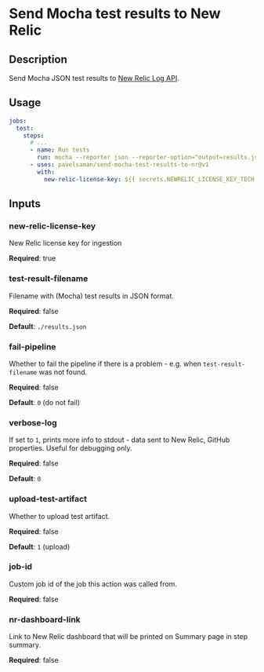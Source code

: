 # Send Mocha test results to New Relic

## Description

Send Mocha JSON test results to [New Relic Log API](https://docs.newrelic.com/docs/logs/log-api/introduction-log-api/).

## Usage

```yaml
jobs:
  test:
    steps:
      # ...
      - name: Run tests
        run: mocha --reporter json --reporter-option="output=results.json"
      - uses: pavelsaman/send-mocha-test-results-to-nr@v1
        with:
          new-relic-license-key: ${{ secrets.NEWRELIC_LICENSE_KEY_TECH }}
```

## Inputs

### new-relic-license-key

New Relic license key for ingestion

**Required**: true

### test-result-filename

Filename with (Mocha) test results in JSON format.

**Required**: false

**Default**: `./results.json`

### fail-pipeline

Whether to fail the pipeline if there is a problem - e.g. when `test-result-filename` was not found.

**Required**: false

**Default**: `0` (do not fail)

### verbose-log

If set to `1`, prints more info to stdout - data sent to New Relic, GitHub properties. Useful for debugging only.

**Required**: false

**Default**: `0`

### upload-test-artifact

Whether to upload test artifact.

**Required**: false

**Default**: `1` (upload)

### job-id

Custom job id of the job this action was called from.

**Required**: false

### nr-dashboard-link

Link to New Relic dashboard that will be printed on Summary page in step summary.

**Required**: false
